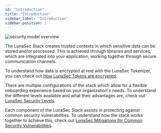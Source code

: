 ```yaml
---
id: "introduction"
title: "Introduction"
sidebar_label: "Introduction"
sidebar_position: 1
---
```


![security model overview](/img/security-model-overview.svg)

The LunaSec Stack creates trusted contexts in which sensitive data can be stored and/or processed. This is achieved through
libraries and services, which are integrated into your application, working together through secure communication channels.

To understand how data is encrypted at rest with the LunaSec Tokenizer, you can check out [How LunaSec Tokens are encrypted](./encryption.md).

There are multiple configurations of the stack which allow for a flexible onboarding experience based on your organization's needs.
To understand the different levels available and what their advantages are, check out [LunaSec Security Levels](./levels.md).

Each component of the LunaSec Stack assists in protecting against common security vulnerabilities. To understand how the stack
works together to achieve this, check out [LunaSec Mitigations for Common Security Vulnerabilities](./vulns-and-mitigations.md).
